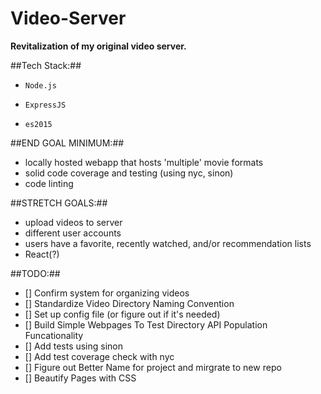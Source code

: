# Video-Server

__Revitalization of my original video server.__

##Tech Stack:##
*     Node.js
*     ExpressJS
*     es2015

##END GOAL MINIMUM:##
* locally hosted webapp that hosts 'multiple' movie formats
* solid code coverage and testing (using nyc, sinon)
* code linting

##STRETCH GOALS:##
* upload videos to server
* different user accounts
* users have a favorite, recently watched, and/or recommendation lists
* React(?)


##TODO:##
* [] Confirm system for organizing videos
* [] Standardize Video Directory Naming Convention
* [] Set up config file (or figure out if it's needed)
* [] Build Simple Webpages To Test Directory API Population Funcationality
* [] Add tests using sinon
* [] Add test coverage check with nyc
* [] Figure out Better Name for project and mirgrate to new repo
* [] Beautify Pages with CSS
